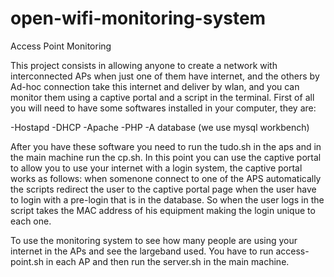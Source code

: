 # open-wifi-monitoring-system
Access Point Monitoring

This project consists in allowing anyone to create a network with interconnected APs when just one of them have internet, and the others by Ad-hoc connection take this internet and deliver by wlan, and you can monitor them using a captive portal and a script in the terminal. First of all you will need to have some softwares installed in your computer,  they are:

-Hostapd
-DHCP
-Apache
-PHP
-A database (we use mysql workbench)

After you have these software you need to run the tudo.sh in the aps and in the main machine run the cp.sh. In this point you can use the captive portal to allow you to use your internet with a login system, the captive portal works as follows: when somenone connect to one of the APS automatically the scripts redirect the user to the captive portal page when the user have to login with a pre-login that is in the database. So when the user logs in the script takes the MAC address of his equipment making the login unique to each one.

To use the monitoring system to see how many people are using your internet in the APs and see the largeband used. You have to run access-point.sh in each AP and then run the server.sh in the main machine.
